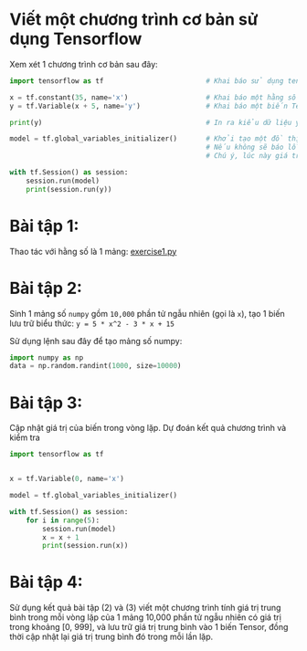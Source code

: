 Viết một chương trình cơ bản sử dụng Tensorflow
===============================================

Xem xét 1 chương trình cơ bản sau đây:

```python
import tensorflow as tf                         # Khai báo sử dụng tensorflow

x = tf.constant(35, name='x')                   # Khai báo một hằng số
y = tf.Variable(x + 5, name='y')                # Khai báo một biến Tensor

print(y)                                        # In ra kiểu dữ liệu y, cụ thể: Tensor("y/read:0", shape=(), dtype=int32)

model = tf.global_variables_initializer()       # Khởi tạo một đồ thị phụ thuộc giữa các biến, y phụ thuộc vào x
                                                # Nếu không sẽ báo lỗi, biến phụ thuộc y chưa được khởi tạo
                                                # Chú ý, lúc này giá trị của y vẫn chưa được tính toán cho đến lúc gọi hàm run()

with tf.Session() as session:
    session.run(model)
    print(session.run(y))
```

Bài tập 1:
==========

Thao tác với hằng số là 1 mảng: [exercise1.py](./exercise1.py)

Bài tập 2:
==========

Sinh 1 mảng số `numpy` gồm `10,000` phần tử ngẫu nhiên (gọi là `x`), tạo 1 biến lưu trữ biểu thức: `y = 5 * x^2 - 3 * x + 15`

Sử dụng lệnh sau đây để tạo mảng số numpy:

```python
import numpy as np
data = np.random.randint(1000, size=10000)
```

Bài tập 3:
==========

Cập nhật giá trị của biến trong vòng lặp. Dự đoán kết quả chương trình và kiểm tra

```python
import tensorflow as tf


x = tf.Variable(0, name='x')

model = tf.global_variables_initializer()

with tf.Session() as session:
    for i in range(5):
        session.run(model)
        x = x + 1
        print(session.run(x))
```

Bài tập 4:
==========

Sử dụng kết quả bài tập (2) và (3) viết một chương trình tính giá trị trung bình trong mỗi vòng lặp của 1 mảng 10,000 phần tử ngẫu nhiên có giá trị trong khoảng [0, 999], và lưu trữ giá trị trung bình vào 1 biến Tensor, đồng thời cập nhật lại giá trị trung bình đó trong mỗi lần lặp.

